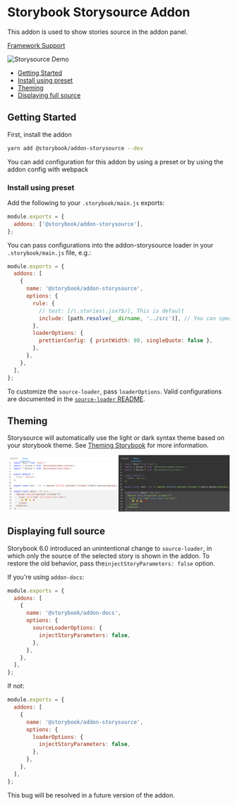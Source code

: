 <h1>Storybook Storysource Addon</h1>

This addon is used to show stories source in the addon panel.

[Framework Support](https://storybook.js.org/docs/react/api/frameworks-feature-support)

![Storysource Demo](https://raw.githubusercontent.com/storybookjs/storybook/dev/code/addons/storysource/docs/demo.gif)

- [Getting Started](#getting-started)
- [Install using preset](#install-using-preset)
- [Theming](#theming)
- [Displaying full source](#displaying-full-source)

## Getting Started

First, install the addon

```sh
yarn add @storybook/addon-storysource --dev
```

You can add configuration for this addon by using a preset or by using the addon config with webpack

### Install using preset

Add the following to your `.storybook/main.js` exports:

```js
module.exports = {
  addons: ['@storybook/addon-storysource'],
};
```

You can pass configurations into the addon-storysource loader in your `.storybook/main.js` file, e.g.:

```js
module.exports = {
  addons: [
    {
      name: '@storybook/addon-storysource',
      options: {
        rule: {
          // test: [/\.stories\.jsx?$/], This is default
          include: [path.resolve(__dirname, '../src')], // You can specify directories
        },
        loaderOptions: {
          prettierConfig: { printWidth: 80, singleQuote: false },
        },
      },
    },
  ],
};
```

To customize the `source-loader`, pass `loaderOptions`. Valid configurations are documented in the [`source-loader` README](https://github.com/nslabspl/storybook/tree/main/lib/source-loader/README.md#options).

## Theming

Storysource will automatically use the light or dark syntax theme based on your storybook theme. See [Theming Storybook](https://storybook.js.org/docs/react/configure/theming) for more information.

![Storysource Light/Dark Themes](https://raw.githubusercontent.com/storybookjs/storybook/dev/addons/storysource/docs/theming-light-dark.png)

## Displaying full source

Storybook 6.0 introduced an unintentional change to `source-loader`, in which only the source of the selected story is shown in the addon. To restore the old behavior, pass the`injectStoryParameters: false` option.

If you're using `addon-docs`:

```js
module.exports = {
  addons: [
    {
      name: '@storybook/addon-docs',
      options: {
        sourceLoaderOptions: {
          injectStoryParameters: false,
        },
      },
    },
  ],
};
```

If not:

```js
module.exports = {
  addons: [
    {
      name: '@storybook/addon-storysource',
      options: {
        loaderOptions: {
          injectStoryParameters: false,
        },
      },
    },
  ],
};
```

This bug will be resolved in a future version of the addon.
